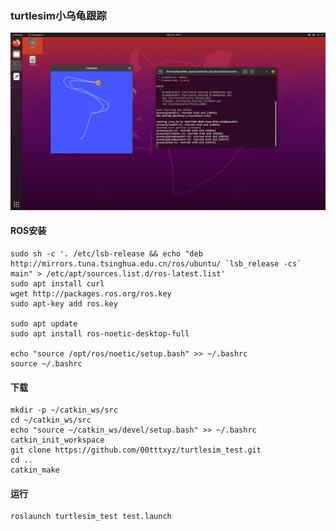 ### turtlesim小乌龟跟踪

![fig: run.png](docs/imgs/run.png "效果")

#### ROS安装

```
sudo sh -c '. /etc/lsb-release && echo "deb http://mirrors.tuna.tsinghua.edu.cn/ros/ubuntu/ `lsb_release -cs` main" > /etc/apt/sources.list.d/ros-latest.list'
sudo apt install curl
wget http://packages.ros.org/ros.key
sudo apt-key add ros.key

sudo apt update
sudo apt install ros-noetic-desktop-full

echo "source /opt/ros/noetic/setup.bash" >> ~/.bashrc
source ~/.bashrc
```



#### 下载

```
mkdir -p ~/catkin_ws/src
cd ~/catkin_ws/src
echo "source ~/catkin_ws/devel/setup.bash" >> ~/.bashrc
catkin_init_workspace
git clone https://github.com/00tttxyz/turtlesim_test.git
cd ..
catkin_make
```

#### 运行

```
roslaunch turtlesim_test test.launch
```
